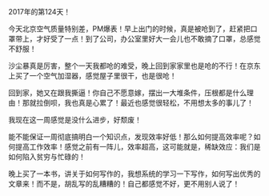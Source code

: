 2017年的第124天！

今天北京空气质量特别差，PM爆表！早上出门的时候，真是被呛到了，赶紧把口罩带上，才好受了一点！到了公司，办公室里好大一会儿也不敢摘了口罩，总感觉不舒服！

沙尘暴真是厉害，整个一天我都呛的难受，晚上回到家家里也是呛的不行！在京东上买了一个空气加湿器，感觉屋子里很干，也是很呛！

回到家，她又在跟我撕逼！你自己不愿意嫁，摆出一大堆条件，压根都是什么理由！那就拉倒呗，我也真是心累了！最近也感觉很轻松，不用想太多的事儿了！

我现在这一周感觉是没什么进步，好颓废！

能不能保证一周彻底搞明白一个知识点，发现效率好低！那么如何提高效率呢？如何提高工作效率！感觉之前有一阵儿，效率超高，这可能就是，稀缺效应：我们是如何陷入贫穷与忙碌的！

晚上买了一本书，讲关于如何写作的，我想系统的学习一下写作，如何写出优秀的文章来！而不是，胡乱写的乱糟糟的！自己都感觉不好，更不用别人说了！

